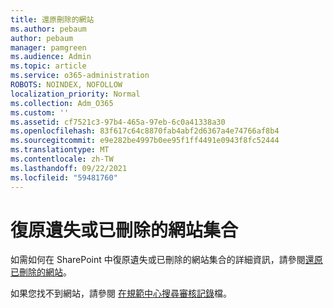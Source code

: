 ```yaml
---
title: 還原刪除的網站
ms.author: pebaum
author: pebaum
manager: pamgreen
ms.audience: Admin
ms.topic: article
ms.service: o365-administration
ROBOTS: NOINDEX, NOFOLLOW
localization_priority: Normal
ms.collection: Adm_O365
ms.custom: ''
ms.assetid: cf7521c3-97b4-465a-97eb-6c0a41338a30
ms.openlocfilehash: 83f617c64c8870fab4abf2d6367a4e74766af8b4
ms.sourcegitcommit: e9e282be4997b0ee95f1ff4491e0943f8fc52444
ms.translationtype: MT
ms.contentlocale: zh-TW
ms.lasthandoff: 09/22/2021
ms.locfileid: "59481760"
---
```

# <a name="recover-missing-or-deleted-site-collections"></a>復原遺失或已刪除的網站集合

如需如何在 SharePoint 中復原遺失或已刪除的網站集合的詳細資訊，請參閱[還原已刪除的網站](https://docs.microsoft.com/sharepoint/restore-deleted-site-collection)。 

如果您找不到網站，請參閱 [在規範中心搜尋審核記錄](https://docs.microsoft.com/microsoft-365/compliance/search-the-audit-log-in-security-and-compliance)檔。


